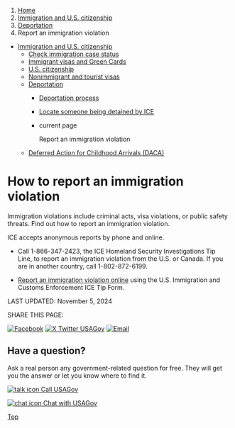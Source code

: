 1. [Home](/)
2. [Immigration and U.S. citizenship](/immigration-and-citizenship)
3. [Deportation](/deportation)
4. Report an immigration violation

* [Immigration and U.S. citizenship](/immigration-and-citizenship)
  + [Check immigration case status](/immigration-case-status)
  + [Immigrant visas and Green Cards](/green-card-permanent-resident-immigrant-visa)
  + [U.S. citizenship](/become-us-citizen)
  + [Nonimmigrant and tourist visas](/non-immigrant-visas)
  + [Deportation](/deportation)
    - [Deportation process](/deportation-process)
    - [Locate someone being detained by ICE](/detained-by-ice)
    - current page

      Report an immigration violation
  + [Deferred Action for Childhood Arrivals (DACA)](/daca)

How to report an immigration violation
======================================

Immigration violations include criminal acts, visa violations, or public safety threats. Find out how to report an immigration violation.

ICE accepts anonymous reports by phone and online.

* Call 1-866-347-2423, the ICE Homeland Security Investigations Tip Line, to report an immigration violation from the U.S. or Canada. If you are in another country, call 1-802-872-6199.

* [Report an immigration violation online](https://www.ice.gov/webform/ice-tip-form)
  using the U.S. Immigration and Customs Enforcement ICE Tip Form.

LAST UPDATED:
November 5, 2024

SHARE THIS PAGE:

[![Facebook](/themes/custom/usagov/images/social-media-icons/Facebook_Icon.svg)](https://www.facebook.com/sharer/sharer.php?u=https://www.usa.gov/report-immigration-violation&v=3)
[![X Twitter USAGov](/themes/custom/usagov/images/social-media-icons/X_Twitter_Icon.svg?version=2)](https://twitter.com/intent/tweet?source=webclient&text=https://www.usa.gov/report-immigration-violation)
[![Email](/themes/custom/usagov/images/social-media-icons/Email_Icon.svg?version=2)](mailto:?subject=https://www.usa.gov/report-immigration-violation)

Have a question?
----------------

Ask a real person any government-related question for free. They will get you the answer or let you know where to find it.

[![talk icon](/themes/custom/usagov/images/ICONS_talk.png)
Call USAGov](/phone)

[![chat icon](/themes/custom/usagov/images/ICONS_chat.png)
Chat with USAGov](/chat)

[Top](#main-content)